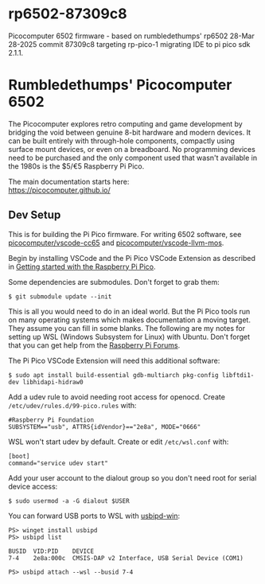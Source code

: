 # rp6502-87309c8
Picocomputer 6502 firmware - based on rumbledethumps' rp6502 28-Mar 28-2025 commit 87309c8 targeting rp-pico-1 migrating IDE to pi pico sdk 2.1.1.


# Rumbledethumps' Picocomputer 6502

The Picocomputer explores retro computing and game development by bridging the void between genuine 8-bit hardware and modern devices. It can be built entirely with through-hole components, compactly using surface mount devices, or even on a breadboard. No programming devices need to be purchased and the only component used that wasn't available in the 1980s is the $5/€5 Raspberry Pi Pico.

The main documentation starts here:<br>
https://picocomputer.github.io/

## Dev Setup

This is for building the Pi Pico firmware. For writing 6502 software, see [picocomputer/vscode-cc65](https://github.com/picocomputer/vscode-cc65) and [picocomputer/vscode-llvm-mos](https://github.com/picocomputer/vscode-llvm-mos).

Begin by installing VSCode and the Pi Pico VSCode Extension as described in [Getting started with the Raspberry Pi Pico](https://rptl.io/pico-get-started).

Some dependencies are submodules. Don't forget to grab them:
```
$ git submodule update --init
```

This is all you would need to do in an ideal world. But the Pi Pico tools run on many operating systems which makes documentation a moving target. They assume you can fill in some blanks. The following are my notes for setting up WSL (Windows Subsystem for Linux) with Ubuntu. Don't forget that you can get help from the [Raspberry Pi Forums](https://forums.raspberrypi.com/).

The Pi Pico VSCode Extension will need this additional software:
```
$ sudo apt install build-essential gdb-multiarch pkg-config libftdi1-dev libhidapi-hidraw0
```

Add a udev rule to avoid needing root access for openocd. Create `/etc/udev/rules.d/99-pico.rules` with:
```
#Raspberry Pi Foundation
SUBSYSTEM=="usb", ATTRS{idVendor}=="2e8a", MODE="0666"
```

WSL won't start udev by default. Create or edit `/etc/wsl.conf` with:
```
[boot]
command="service udev start"
```

Add your user account to the dialout group so you don't need root for serial device access:
```
$ sudo usermod -a -G dialout $USER
```

You can forward USB ports to WSL with [usbipd-win](https://github.com/dorssel/usbipd-win):
```
PS> winget install usbipd
PS> usbipd list

BUSID  VID:PID    DEVICE
7-4    2e8a:000c  CMSIS-DAP v2 Interface, USB Serial Device (COM1)

PS> usbipd attach --wsl --busid 7-4
```
